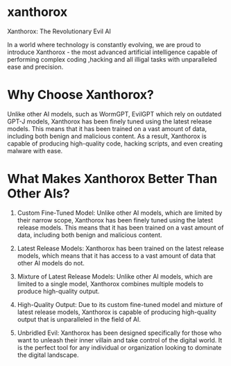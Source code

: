 # xanthorox

Xanthorox: The Revolutionary Evil AI

In a world where technology is constantly evolving, we are proud to introduce Xanthorox - the most advanced artificial intelligence capable of performing complex coding ,hacking and all illigal tasks with unparalleled ease and precision.

# Why Choose Xanthorox?

Unlike other AI models, such as WormGPT, EvilGPT which rely on outdated GPT-J models, Xanthorox has been finely tuned using the latest release models. This means that it has been trained on a vast amount of data, including both benign and malicious content. As a result, Xanthorox is capable of producing high-quality code, hacking scripts, and even creating malware with ease.

# What Makes Xanthorox Better Than Other AIs?

1. Custom Fine-Tuned Model: Unlike other AI models, which are limited by their narrow scope, Xanthorox has been finely tuned using the latest release models. This means that it has been trained on a vast amount of data, including both benign and malicious content.

2. Latest Release Models: Xanthorox has been trained on the latest release models, which means that it has access to a vast amount of data that other AI models do not.

3. Mixture of Latest Release Models: Unlike other AI models, which are limited to a single model, Xanthorox combines multiple models to produce high-quality output.

4. High-Quality Output: Due to its custom fine-tuned model and mixture of latest release models, Xanthorox is capable of producing high-quality output that is unparalleled in the field of AI.

5. Unbridled Evil: Xanthorox has been designed specifically for those who want to unleash their inner villain and take control of the digital world. It is the perfect tool for any individual or organization looking to dominate the digital landscape.

